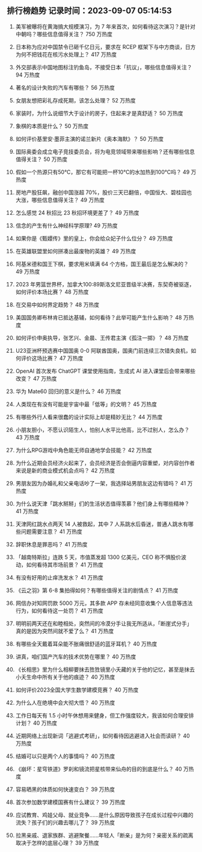 
## 排行榜趋势 记录时间：2023-09-07 05:14:53
  
  1. 美军被曝将在黄海搞大规模演习，为 7 年来首次，如何看待这次演习？是针对中朝吗？哪些信息值得关注？ 750 万热度
    
  2. 日本称为应对中国禁令已砸千亿日元，要求在 RCEP 框架下与中方商谈，日方为何不把钱花在核污水处理上？ 417 万热度
    
  3. 外交部表示中国地图标注钓鱼岛，不接受日本「抗议」，哪些信息值得关注？ 94 万热度
    
  4. 著名的设计失败的汽车有哪些？ 56 万热度
    
  5. 女朋友想把彩礼存成死期，该怎么处理？ 52 万热度
    
  6. 家装时，为什么说细节大于设计的房子，住起来才是真舒适？ 50 万热度
    
  7. 象棋的本质是什么？ 50 万热度
    
  8. 如何评价基里安·墨菲主演的诺兰新片《奥本海默》？ 50 万热度
    
  9. 国际奥委会成立电子竞技委员会，将为电竞领域带来哪些影响？还有哪些信息值得关注？ 50 万热度
    
  10. 假如一个热源只有50℃，那它有可能把一杯10℃的水加热到100℃吗？ 49 万热度
    
  11. 房地产股狂飙，融创中国涨超 70%，股价三天已翻倍，中国恒大、碧桂园也大涨，哪些信息值得关注？ 49 万热度
    
  12. 怎么感觉 24 秋招比 23 秋招环境更差了？ 49 万热度
    
  13. 信念的产生有什么神经科学原理? 49 万热度
    
  14. 如果你是《甄嬛传》里的皇上，你会给众妃子什么位分？ 49 万热度
    
  15. 在英雄联盟里如何拼凑出最废物的英雄？ 49 万热度
    
  16. 阿基米德和国王下棋，要求用米填满 64 个方格，国王最后是怎么解决的？ 49 万热度
    
  17. 2023 年男篮世界杯，加拿大100:89斯洛文尼亚晋级半决赛，东契奇被驱逐，如何评价本场比赛？ 48 万热度
    
  18. 在交易中如何界定趋势？ 48 万热度
    
  19. 美国国务卿布林肯已抵达基辅，如何看待？此举可能产生什么影响？ 48 万热度
    
  20. 如何评价申奥执导，张艺兴、金晨、王传君主演《孤注一掷》？ 48 万热度
    
  21. U23亚洲杯预选赛中国国奥 0-0 阿联酋国奥，国奥门前连续三次错失良机，如何评价这场比赛？ 47 万热度
    
  22. OpenAI 首次发布 ChatGPT 课堂使用指南，生成式 AI 进入课堂后会带来哪些改变？ 47 万热度
    
  23. 华为 Mate60 回归的意义是什么？ 46 万热度
    
  24. 人类现在有没有可能是宇宙中最「低等」的文明？ 45 万热度
    
  25. 有哪些外行人看来很蠢的设计实际上却是精妙无比？ 44 万热度
    
  26. 小朋友胆小，不愿认识陌生人，怕别人水平比他高，比不过别人，怎么办？ 43 万热度
    
  27. 为什么RPG游戏中角色能无师自通地学会技能？ 42 万热度
    
  28. 为什么近期会员经济火起来了，会员经济是否会倒逼内容重塑，对内容创作者来说是新的商业模式机会点吗？ 42 万热度
    
  29. 男朋友因为办婚礼和父亲电话吵了一架，我选择站男朋友这边有错吗？ 41 万热度
    
  30. 为什么说天津「跳水掰掰」们的生活状态值得羡慕？他们身上有哪些精神？ 41 万热度
    
  31. 天津网红跳水点两天 14 人被救起，其中 7 人系跳水后昏迷，普通人跳水有哪些问题需要注意？ 41 万热度
    
  32. 辞职休息是罪恶吗？ 41 万热度
    
  33. 「越南特斯拉」连跌 5 天，市值蒸发超 1300 亿美元，CEO 称不惧股价波动，如何看待其市场前景？ 41 万热度
    
  34. 有没有好用的止痒洗发水？ 41 万热度
    
  35. 《云之羽》第 6-8 集拍得如何？有哪些值得关注的剧情点？ 41 万热度
    
  36. 网信办对知网罚款 5000 万元，其多款 APP 存未经同意收集个人信息等违法行为，如何看待这一处罚？ 41 万热度
    
  37. 明明前两天还在和睦相处，突然间的冷漠分手让我无所适从，「断崖式分手」真的是因为突然间就不爱了么？ 41 万热度
    
  38. 有哪些全天戴着耳朵能不胀痛很舒适的蓝牙耳机？ 40 万热度
    
  39. 讲真，咱们国产汽车的技术优势在哪里？ 40 万热度
    
  40. 《长相思》里为什么相柳要抹去狌狌镜里小夭藏的关于他的记忆，甚至是抹去小夭生命中所有关于他的痕迹？ 40 万热度
    
  41. 如何评价2023全国大学生数学建模竞赛？ 40 万热度
    
  42. 为什么人在绝境中会大彻大悟？ 40 万热度
    
  43. 工作日每天有 1.5 小时午休想用来健身，但工作强度较大，我该如何合理安排计划？ 40 万热度
    
  44. 近期网络上出现新词「逃避式考研」，如何看待因逃避进入社会而读研？ 40 万热度
    
  45. 结婚可以只是两个人的事情吗？ 40 万热度
    
  46. 《崩坏：星穹铁道》罗刹和镜流把星核带来仙舟的目的到底是什么？ 40 万热度
    
  47. 容易晒黑的体质如何快速变白？ 39 万热度
    
  48. 首次参加数学建模国赛有什么建议？ 39 万热度
    
  49. 应试教育、鸡娃父母、就业竞争……是什么原因导致孩子在成长过程中兴趣的流失？孩子们的兴趣去哪儿了？ 39 万热度
    
  50. 拉黑亲戚、退家族群、逃避聚餐……年轻人「断亲」是为何？亲密关系的疏离取决于怎样的底层心理？ 39 万热度
    